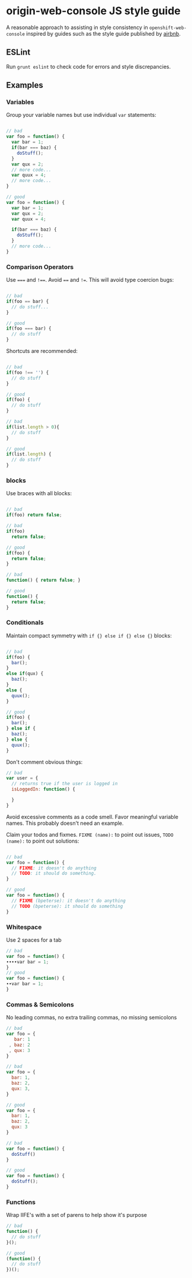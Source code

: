 # origin-web-console JS style guide

A reasonable approach to assisting in style consistency in `openshift-web-console`
inspired by guides such as the style guide published by [airbnb](https://github.com/airbnb/javascript).

## ESLint

Run `grunt eslint` to check code for errors and style discrepancies.

## Examples


### Variables

Group your variable names but use individual `var` statements:

```javascript

// bad
var foo = function() {
  var bar = 1;
  if(bar === baz) {
    doStuff();
  }
  var qux = 2;
  // more code...
  var quux = 4;
  // more code...
}

// good
var foo = function() {
  var bar = 1;
  var qux = 2;
  var quux = 4;

  if(bar === baz) {
    doStuff();
  }
  // more code...
}

```


### Comparison Operators

Use `===` and `!==`.  Avoid `==` and `!=`.  This will avoid type coercion bugs:

```javascript

// bad
if(foo == bar) {
  // do stuff...
}

// good
if(foo === bar) {
  // do stuff
}

```


Shortcuts are recommended:

```javascript

// bad
if(foo !== '') {
  // do stuff
}

// good
if(foo) {
  // do stuff
}

// bad
if(list.length > 0){
  // do stuff
}

// good
if(list.length) {
  // do stuff
}

```


### blocks

Use braces with all blocks:

```javascript

// bad
if(foo) return false;

// bad
if(foo)
  return false;

// good
if(foo) {
  return false;
}

// bad
function() { return false; }

// good
function() {
  return false;
}

```

### Conditionals

Maintain compact symmetry with `if {} else if {} else {}` blocks:

```javascript

// bad
if(foo) {
  bar();
}
else if(qux) {
  baz();
}
else {
  quux();
}

// good
if(foo) {
  bar();
} else if {
  baz();
} else {
  quux();
}

```


Don't comment obvious things:

```javascript
// bad
var user = {
  // returns true if the user is logged in
  isLoggedIn: function() {

  }
}

```
Avoid excessive comments as a code smell.  Favor meaningful variable names.  This probably doesn't need an example.

Claim your todos and fixmes.  `FIXME (name):` to point out issues, `TODO (name):`
to point out solutions:

```javascript

// bad
var foo = function() {
  // FIXME: it doesn't do anything
  // TODO: it should do something.
}

// good
var foo = function() {
  // FIXME (bpeterse): it doesn't do anything
  // TODO (bpeterse): it should do something
}

```


### Whitespace

Use 2 spaces for a tab

```javascript
// bad
var foo = function() {
∙∙∙∙var bar = 1;
}
// good
var foo = function() {
∙∙var bar = 1;
}

```


### Commas & Semicolons

No leading commas, no extra trailing commas, no missing semicolons

```javascript
// bad
var foo = {
   bar: 1
 , baz: 2
 , qux: 3
}

// bad
var foo = {
  bar: 1,
  baz: 2,
  qux: 3,
}

// good
var foo = {
  bar: 1,
  baz: 2,
  qux: 3
}

// bad
var foo = function() {
  doStuff()
}

// good
var foo = function() {
  doStuff();
}
```

### Functions

Wrap IIFE's with a set of parens to help show it's purpose

```javascript
// bad
function() {
  // do stuff
}();

// good
(function() {
  // do stuff
})();

```
